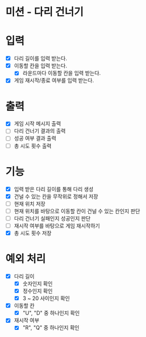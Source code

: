 # 미션 - 다리 건너기

# 입력

- [x] 다리 길이를 입력 받는다.
- [x] 이동할 칸을 입력 받는다.
  - [x] 라운드마다 이동할 칸을 입력 받는다.
- [x] 게임 재시작/종료 여부를 입력 받는다.

# 출력

- [x] 게임 시작 메시지 출력
- [ ] 다리 건너기 결과의 출력
- [ ] 성공 여부 결과 출력
- [ ] 총 시도 횟수 출력

# 기능

- [x] 입력 받은 다리 길이를 통해 다리 생성
- [x] 건널 수 있는 칸을 무작위로 정해서 저장
- [ ] 현재 위치 저장
- [ ] 현재 위치를 바탕으로 이동할 칸이 건널 수 있는 칸인지 판단
- [ ] 다리 건너기 실패인지 성공인지 판단
- [ ] 재시작 여부를 바탕으로 게임 재시작하기
- [x] 총 시도 횟수 저장

# 예외 처리

- [x] 다리 길이
  - [x] 숫자인지 확인
  - [x] 정수인지 확인
  - [x] 3 ~ 20 사이인지 확인
- [x] 이동할 칸
  - [x] "U", "D" 중 하나인지 확인
- [x] 재시작 여부
  - [x] "R", "Q" 중 하나인지 확인
